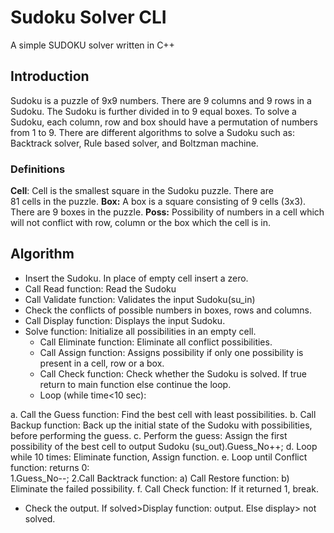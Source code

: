Sudoku Solver CLI
======

A simple SUDOKU solver written in C++

Introduction
------------

Sudoku is a puzzle of 9x9 numbers. There are 9 columns and 9 rows in a Sudoku. The Sudoku is further divided in to 9 equal boxes. To solve a Sudoku, each column, row and box should have a permutation of numbers from 1 to 9. There are different algorithms to solve a Sudoku such as: Backtrack solver, Rule based solver, and Boltzman machine.

### Definitions
**Cell**: Cell is the smallest square in the Sudoku puzzle. There are   
      81 cells in the puzzle.
**Box:**  A box is a square consisting of 9 cells (3x3). There are 9 
      boxes in the puzzle.
**Poss:** Possibility of numbers in a cell which will not conflict 
      with row, column or the box which the cell is in.
 

Algorithm
----------

- Insert the Sudoku. In place of empty cell insert a zero.
- Call Read function: Read the Sudoku
- Call Validate function: Validates the input Sudoku(su_in)
- Check the conflicts of possible numbers in boxes, rows and columns.
- Call Display function: Displays the input Sudoku.
- Solve function: Initialize all possibilities in an empty cell.
  -    Call Eliminate function: Eliminate all conflict 
   possibilities.
  - Call Assign function:  Assigns possibility if 
   only one possibility is present in a cell, row or a box.
  - Call Check function:  Check whether the Sudoku is solved. 
   If true return to main function else continue the loop.
  - Loop (while time<10 sec):  

a. Call the Guess function: Find the best cell with least possibilities.
b. Call Backup function: Back up the initial state of the Sudoku with possibilities, before performing the guess.
c. Perform the guess: Assign the first possibility of the best cell to output Sudoku (su_out).Guess_No++;
d. Loop while 10 times: Eliminate function, Assign function.
e. Loop until Conflict function: returns 0:    
     1.Guess_No--; 
     2.Call Backtrack function: 
        a) Call Restore function:
        b) Eliminate the failed possibility.
f. Call Check function: If it returned 1, break.

- Check the output. If solved>Display function: output. Else display> not solved.
